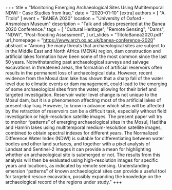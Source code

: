 +++
title = "Monitoring Emerging Archaeological Sites Using Multitemporal NDWI - Case Studies from Iraq."
date = "2020-01-10"
[extra]
authors = [ "A. Titolo" ]
event = "BANEA 2020"
location = "University of Oxford - Ahsmolean Museum"
description = "Talk and slides presented at the Banea 2020 Conference."
tags = [
  "Cultural Heritage",
  "Remote Sensing",
  "Dams",
  "NDWI",
  "Post-flooding Assessment",
]
url_slides = "TitoloBanea2020.pdf"
url_homepage = "https://www.arch.ox.ac.uk/banea-conference-2020"
abstract = "Among the many threats that archaeological sites are subject to in the Middle East and North Africa (MENA) region, dam construction and artificial lakes formation have been some of the most common since the last 50 years. Notwithstanding past archaeological surveys and salvage excavations in threatened areas, the formation of artificial reservoirs often results in the permanent loss of archaeological data. However, recent evidence from the Mosul dam lake has shown that a sharp fall of the water level due to climatic events or dam management, could lead to the emerging of some archaeological sites from the water, allowing for their brief and targeted investigation. Reservoir water level change is not unique to the Mosul dam, but it is a phenomenon affecting most of the artificial lakes of present-day Iraq. However, to know in advance which sites will be affected by the retraction of reservoirs can be a difficult task, especially without field investigation or high-resolution satellite images. The present paper will try to monitor “patterns” of emerging archaeological sites in the Mosul, Haditha and Hamrin lakes using multitemporal medium-resolution satellite images, combined to obtain spectral indexes for different years. The Normalized Difference Water Index (NDWI) is suitable for differentiating between water bodies and other land surfaces, and together with a pixel analysis of Landsat and Sentinel-2 images it can provide a mean for highlighting whether an archaeological site is submerged or not. The results from this analysis will then be evaluated using high-resolution images for specific years and locations, as indicated by remote sensing. Understanding emersion “patterns” of known archaeological sites can provide a useful tool for targeted rescue excavation, possibly expanding the knowledge on the archaeological record of the regions under study."
+++
